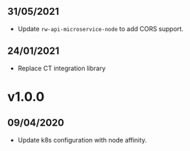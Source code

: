 ## 31/05/2021

- Update `rw-api-microservice-node` to add CORS support.

## 24/01/2021

- Replace CT integration library

# v1.0.0

## 09/04/2020

- Update k8s configuration with node affinity.
